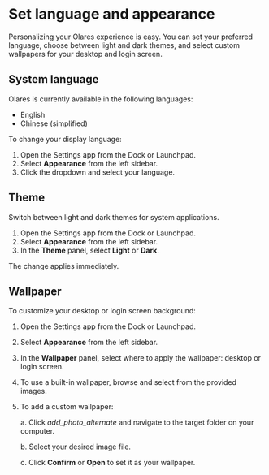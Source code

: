 # Set language and appearance

Personalizing your Olares experience is easy. You can set your preferred language, choose between light and dark themes, and select custom wallpapers for your desktop and login screen.

## System language
Olares is currently available in the following languages:
- English
- Chinese (simplified)

To change your display language:
1. Open the Settings app from the Dock or Launchpad.
2. Select **Appearance** from the left sidebar.
3. Click the dropdown and select your language.

## Theme
Switch between light and dark themes for system applications. 
1. Open the Settings app from the Dock or Launchpad.
2. Select **Appearance** from the left sidebar.
3. In the **Theme** panel, select **Light** or **Dark**.

The change applies immediately.

## Wallpaper
To customize your desktop or login screen background:

1. Open the Settings app from the Dock or Launchpad.
2. Select **Appearance** from the left sidebar.
3. In the **Wallpaper** panel, select where to apply the wallpaper: desktop or login screen.
4. To use a built-in wallpaper, browse and select from the provided images.
5. To add a custom wallpaper:

   a. Click <i class="material-symbols-outlined">add_photo_alternate</i> and navigate to the target folder on your computer. 
   
   b. Select your desired image file.

   c. Click **Confirm** or **Open** to set it as your wallpaper.